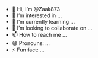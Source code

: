 - 👋 Hi, I’m @Zaak873
- 👀 I’m interested in ...
- 🌱 I’m currently learning ...
- 💞️ I’m looking to collaborate on ...
- 📫 How to reach me ...
- 😄 Pronouns: ...
- ⚡ Fun fact: ...

<!---
Zaak873/Zaak873 is a ✨ special ✨ repository because its `README.md` (this file) appears on your GitHub profile.
You can click the Preview link to take a look at your changes.
--->
